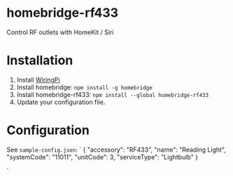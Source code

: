 # homebridge-rf433

Control RF outlets with HomeKit / Siri

# Installation

1. Install [WiringPi](https://projects.drogon.net/raspberry-pi/wiringpi/download-and-install/)
1. Install homebridge: `npm install -g homebridge`
1. Install homebridge-rf433: `npm install --global
   homebridge-rf433`
1. Update your configuration file.

# Configuration

See `sample-config.json`:
`
{
  "accessory": "RF433",
  "name": "Reading Light",
  "systemCode": "11011",
  "unitCode": 3,
  "serviceType": "Lightbulb"
}

`
